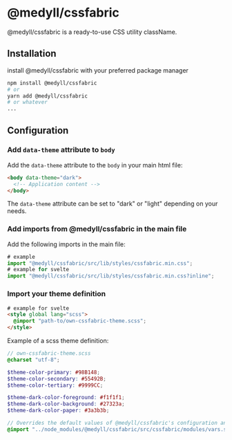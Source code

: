 # @medyll/cssfabric

@medyll/cssfabric is a ready-to-use CSS utility className.  

## Installation

install @medyll/cssfabric with your preferred package manager
```bash
npm install @medyll/cssfabric
# or
yarn add @medyll/cssfabric
# or whatever
...        
```


## Configuration
### Add `data-theme` attribute to `body`

Add the `data-theme` attribute to the `body` in your main html file:

```html
<body data-theme="dark">
  <!-- Application content -->
</body>
```

The `data-theme` attribute can be set to "dark" or "light" depending on your needs.
### Add imports from @medyll/cssfabric in the main file

Add the following imports in the main file:

```js
# example
import "@medyll/cssfabric/src/lib/styles/cssfabric.min.css";
# example for svelte
import "@medyll/cssfabric/src/lib/styles/cssfabric.min.css?inline";
```

### Import your theme definition 

```html
# example for svelte
<style global lang="scss">
  @import "path-to/own-cssfabric-theme.scss";
</style>
```


Example of a scss theme definition:

```scss
// own-cssfabric-theme.scss
@charset "utf-8";

$theme-color-primary: #98B148;
$theme-color-secondary: #55492B;
$theme-color-tertiary: #9999CC;

$theme-dark-color-foreground: #f1f1f1;
$theme-dark-color-background: #27323a;
$theme-dark-color-paper: #3a3b3b;

// Overrides the default values of @medyll/cssfabric's configuration and deliver new `css properties`.
@import "../node_modules/@medyll/cssfabric/src/cssfabric/modules/vars.scss";
```
